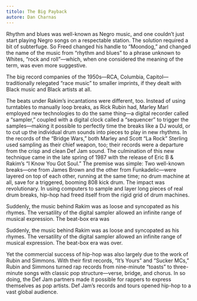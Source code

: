 ```yaml
---
titolo: The Big Payback
autore: Dan Charnas
---
```


Rhythm and blues was well-known as Negro music, and one couldn’t just start playing Negro songs on a respectable station. The solution required a bit of subterfuge. So Freed changed his handle to “Moondog,” and changed the name of the music from “rhythm and blues” to a phrase unknown to Whites, “rock and roll”—which, when one considered the meaning of the term, was even more suggestive.

The big record companies of the 1950s—RCA, Columbia, Capitol—traditionally relegated “race music” to smaller imprints, if they dealt with Black music and Black artists at all.

The beats under Rakim’s incantations were different, too. Instead of using turntables to manually loop breaks, as Rick Rubin had, Marley Marl employed new technologies to do the same thing—a digital recorder called a “sampler,” coupled with a digital clock called a “sequencer” to trigger the samples—making it possible to perfectly time the breaks like a DJ would, or to cut up the individual drum sounds into pieces to play in new rhythms. In the records of the “Bridge Wars,” both Marley and Scott “La Rock” Sterling used sampling as their chief weapon, too; their records were a departure from the crisp and clean Def Jam sound. The culmination of this new technique came in the late spring of 1987 with the release of Eric B & Rakim’s “I Know You Got Soul.” The premise was simple: Two well-known breaks—one from James Brown and the other from Funkadelic—were layered on top of each other, running at the same time; no drum machine at all, save for a triggered, booming 808 kick drum. The impact was revolutionary. In using computers to sample and layer long pieces of real drum breaks, hip-hop had freed itself from the rigid grid of drum machines.

Suddenly, the music behind Rakim was as loose and syncopated as his rhymes. The versatility of the digital sampler allowed an infinite range of musical expression. The beat-box era was

Suddenly, the music behind Rakim was as loose and syncopated as his rhymes. The versatility of the digital sampler allowed an infinite range of musical expression. The beat-box era was over.

Yet the commercial success of hip-hop was also largely due to the work of Rubin and Simmons. With their first records, “It’s Yours” and “Sucker MCs,” Rubin and Simmons turned rap records from nine-minute “toasts” to three-minute songs with classic pop structure—verse, bridge, and chorus. In so doing, the Def Jam partners made it possible for rappers to express themselves as pop artists. Def Jam’s records and tours opened hip-hop to a vast global audience.
